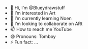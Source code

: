 - 👋 Hi, I’m @Blueydrawstuff
- 👀 I’m interested in Art
- 🌱 I’m currently learning Noen
- 💞️ I’m looking to collaborate on ARt
- 📫 How to reach me YouTube
- 😄 Pronouns: Tomboy
- ⚡ Fun fact: ...

<!---
Blueydrawstuff/Blueydrawstuff is a ✨ special ✨ repository because its `README.md` (this file) appears on your GitHub profile.
You can click the Preview link to take a look at your changes.
--->
